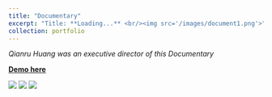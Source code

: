 ```yaml
---
title: "Documentary"
excerpt: "Title: **Loading...** <br/><img src='/images/document1.png'>"
collection: portfolio
---
```


*Qianru Huang was an executive director of this Documentary*

[**Demo here**](https://www.thepaper.cn/newsDetail_forward_8994869)

![](qianruhuang.github.io/images/document1.png)
![](qianruhuang.github.io/images/document2.png)
![](qianruhuang.github.io/images/document3.png)
